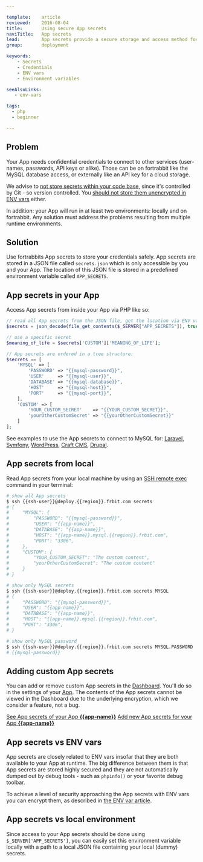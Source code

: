 ```yaml
---

template:    article
reviewed:    2016-08-04
title:       Using secure App secrets
naviTitle:   App secrets
lead:        App secrets provide a secure storage and access method for all the credentials your App needs to run.
group:       deployment

keywords:
    - Secrets
    - Credentials
    - ENV vars
    - Environment variables

seeAlsoLinks:
   - env-vars

tags:
  - php
  - beginner

---
```


## Problem

Your App needs confidential credentials to connect to other services (user-names, passwords, API keys or alike). Those can be on fortrabbit like the MySQL database access, or externally like an API key for a cloud storage.

We advise to [not store secrets within your code base](//blog.fortrabbit.com/how-to-keep-a-secret#not-in-git), since it's controlled by Git - so version controlled. You [should not store them unencrypted in ENV vars](//blog.fortrabbit.com/how-to-keep-a-secret#not-in-an-env-var-either-) either.

In addition: your App will run in at least two environments: locally and on fortrabbit. Any solution must address the problems resulting from multiple runtime environments.

## Solution

Use fortrabbits App secrets to store your credentials safely. App secrets are stored in a JSON file called `secrets.json` which is only accessible by you and your App. The location of this JSON file is stored in a predefined environment variable called `APP_SECRETS`.


## App secrets in your App

Access App secrets from inside your App via PHP like so:

```php
// read all App secrets from the JSON file, get the location via ENV var
$secrets = json_decode(file_get_contents($_SERVER["APP_SECRETS"]), true);

// use a specific secret
$meaning_of_life = $secrets['CUSTOM']['MEANING_OF_LIFE'];
```

```php
// App secrets are ordered in a tree structure:
$secrets == [
    'MYSQL' => [
        'PASSWORD' => "{{mysql-password}}",
        'USER'     => "{{mysql-user}}",
        'DATABASE' => "{{mysql-database}}",
        'HOST'     => "{{mysql-host}}",
        'PORT'     => "{{mysql-port}}",
    ],
    'CUSTOM' => [
        'YOUR_CUSTOM_SECRET'    => "{{YOUR_CUSTOM_SECRET}}",
        'yourOtherCustomSecret' => "{{yourOtherCustomSecret}}"
    ]
];
```

See examples to use the App secrets to connect to MySQL for: [Laravel](install-laravel#toc-mysql), [Symfony](install-symfony#toc-mysql), [WordPress](install-wordpress#toc-mysql), [Craft CMS](install-craft-2#toc-mysql), [Drupal](install-drupal-8#toc-mysql).


## App secrets from local

Read App secrets from your local machine by using an [SSH remote exec](/remote-ssh-execution) command in your terminal:

```bash
# show all App secrets
$ ssh {{ssh-user}}@deploy.{{region}}.frbit.com secrets
# {
#     "MYSQL": {
#         "PASSWORD": "{{mysql-password}}",
#         "USER": "{{app-name}}",
#         "DATABASE": "{{app-name}}",
#         "HOST": "{{app-name}}.mysql.{{region}}.frbit.com",
#         "PORT": "3306",
#     },
#     "CUSTOM": {
#         "YOUR_CUSTOM_SECRET": "The custom content",
#         "yourOtherCustomSecret": "The custom content"
#     }
# }

# show only MySQL secrets
$ ssh {{ssh-user}}@deploy.{{region}}.frbit.com secrets MYSQL
# {
#     "PASSWORD": "{{mysql-password}}",
#     "USER": "{{app-name}}",
#     "DATABASE": "{{app-name}}",
#     "HOST": "{{app-name}}.mysql.{{region}}.frbit.com",
#     "PORT": "3306",
# }

# show only MySQL password
$ ssh {{ssh-user}}@deploy.{{region}}.frbit.com secrets MYSQL.PASSWORD
# {{mysql-password}}
```


## Adding custom App secrets

You can add or remove custom App secrets in the [Dashboard](dashboard). You'll do so in the settings of your [App](app). The contents of the App secrets cannot be viewed in the Dashboard due to the underlying encryption, which we consider a feature, not a bug.

<div markdown="1" data-user="known">

[See App secrets of your App **{{app-name}}**](https://dashboard.fortrabbit.com/apps/{{app-name}}/secrets)
[Add new App secrets for your App **{{app-name}}**](https://dashboard.fortrabbit.com/apps/{{app-name}}/secrets/new)

</div>


## App secrets vs ENV vars

App secrets are closely related to ENV vars insofar that they are both available to your App at runtime. The big difference between them is that App secrets are stored highly secured and they are not automatically dumped out by debug tools - such as `phpinfo()` or your favorite debug toolbar.

To achieve a level of security approaching the App secrets with ENV vars you can encrypt them, as described in [the ENV var article](env-vars#toc-env-vars-vs-security).

## App secrets vs local environment

Since access to your App secrets should be done using `$_SERVER['APP_SECRETS']`, you can easily set this environment variable locally with a path to a local JSON file containing your local (dummy) secrets.

